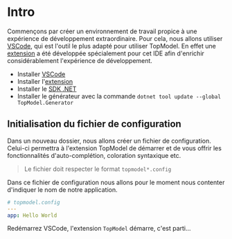 # Intro

Commençons par créer un environnement de travail propice à une expérience de développement extraordinaire. Pour cela, nous allons utiliser [VSCode](https://code.visualstudio.com/), qui est l'outil le plus adapté pour utiliser TopModel. En effet une [extension](https://marketplace.visualstudio.com/items?itemName=JabX.topmodel) a été développée spécialement pour cet IDE afin d'enrichir considérablement l'expérience de développement.

- Installer [VSCode](https://code.visualstudio.com/)
- Installer l'[extension](https://marketplace.visualstudio.com/items?itemName=JabX.topmodel)
- Installer le [SDK .NET](https://dotnet.microsoft.com/download)
- Installer le générateur avec la commande `dotnet tool update --global TopModel.Generator`

## Initialisation du fichier de configuration

Dans un nouveau dossier, nous allons créer un fichier de configuration. Celui-ci permettra à l'extension TopModel de démarrer et de vous offrir les fonctionnalités d'auto-complétion, coloration syntaxique etc.

> Le fichier doit respecter le format `topmodel*.config`

Dans ce fichier de configuration nous allons pour le moment nous contenter d'indiquer le nom de notre application.

```yaml
# topmodel.config
---
app: Hello World
```

Redémarrez VSCode, l'extension `TopModel` démarre, c'est parti...
